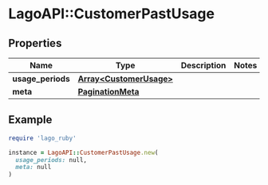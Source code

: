 # LagoAPI::CustomerPastUsage

## Properties

| Name | Type | Description | Notes |
| ---- | ---- | ----------- | ----- |
| **usage_periods** | [**Array&lt;CustomerUsage&gt;**](CustomerUsage.md) |  |  |
| **meta** | [**PaginationMeta**](PaginationMeta.md) |  |  |

## Example

```ruby
require 'lago_ruby'

instance = LagoAPI::CustomerPastUsage.new(
  usage_periods: null,
  meta: null
)
```

